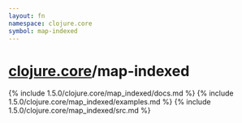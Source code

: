 ```yaml
---
layout: fn
namespace: clojure.core
symbol: map-indexed
---
```


# [clojure.core](../)/map-indexed

{% include 1.5.0/clojure.core/map_indexed/docs.md %}
{% include 1.5.0/clojure.core/map_indexed/examples.md %}
{% include 1.5.0/clojure.core/map_indexed/src.md %}

